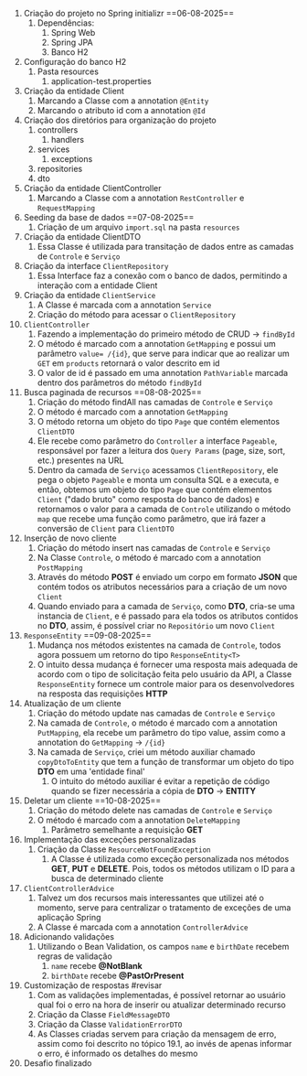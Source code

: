1. Criação do projeto no Spring initializr ==06-08-2025==
	1. Dependências:
		1. Spring Web
		2. Spring JPA
		3. Banco H2
2. Configuração do banco H2
	1. Pasta resources
		1. application-test.properties
3. Criação da entidade Client
	1. Marcando a Classe com a annotation `@Entity`
	2. Marcando o atributo id com a annotation `@Id`
4. Criação dos diretórios para organização do projeto
	1. controllers
		1. handlers
	2. services
		1. exceptions
	3. repositories
	4. dto
5. Criação da entidade ClientController
	1. Marcando a Classe com a annotation `RestController` e `RequestMapping`
6. Seeding da base de dados ==07-08-2025==
	1. Criação de um arquivo `import.sql` na pasta `resources`
7. Criação da entidade ClientDTO 
	1. Essa Classe é utilizada para transitação de dados entre as camadas de `Controle` e `Serviço`
8. Criação da interface `ClientRepository`
	1. Essa Interface faz a conexão com o banco de dados, permitindo a interação com a entidade Client
9. Criação da entidade `ClientService`
	1. A Classe é marcada com a annotation `Service`
	2. Criação do método para acessar o `ClientRepository`
10. `ClientController` 
	1. Fazendo a implementação do primeiro método de CRUD -> `findById`
	2. O método é marcado com a annotation `GetMapping` e possui um parâmetro `value= /{id}`, que serve para indicar que ao realizar um `GET` em `products` retornará o valor descrito em id
	3. O valor de id é passado em uma annotation `PathVariable` marcada dentro dos parâmetros do método `findById`
11. Busca paginada de recursos ==08-08-2025==
	1. Criação do método findAll nas camadas de `Controle` e `Serviço`
	2. O método é marcado com a annotation `GetMapping`
	3. O método retorna um objeto do tipo `Page` que contém elementos `ClientDTO`
	4. Ele recebe como parâmetro do `Controller` a interface `Pageable`, responsável por fazer a leitura dos `Query Params` (page, size, sort, etc.) presentes na URL
	5. Dentro da camada de `Serviço` acessamos `ClientRepository`, ele pega o objeto `Pageable` e monta um consulta SQL e a executa, e então, obtemos um objeto do tipo `Page` que contém elementos `Client` ("dado bruto" como resposta do banco de dados) e retornamos o valor para a camada de `Controle` utilizando o método `map` que recebe uma função como parâmetro, que irá fazer a conversão de `Client` para `ClientDTO`
12. Inserção de novo cliente
	1. Criação do método insert nas camadas de `Controle` e `Serviço` 
	2. Na Classe `Controle`, o método é marcado com a annotation `PostMapping`
	3. Através do método **POST** é enviado um corpo em formato **JSON** que contém todos os atributos necessários para a criação de um novo `Client` 
	4. Quando enviado para a camada de `Serviço`, como **DTO**, cria-se uma instancia de `Client`, e é passado para ela todos os atributos contidos no **DTO**, assim, é possível criar no `Repositório` um novo `Client`
13. `ResponseEntity` ==09-08-2025==
	1. Mudança nos métodos existentes na camada de `Controle`, todos agora possuem um retorno do tipo `ResponseEntity<T>`
	2. O intuito dessa mudança é fornecer uma resposta mais adequada de acordo com o tipo de solicitação feita pelo usuário da API, a Classe `ResponseEntity` fornece um controle maior para os desenvolvedores na resposta das requisições **HTTP**
14. Atualização de um cliente
	1. Criação do método update nas camadas de `Controle` e `Serviço`
	2. Na camada de `Controle`, o método é marcado com a annotation `PutMapping`, ela recebe um parâmetro do tipo value, assim como a annotation do `GetMapping` -> `/{id}`
	3. Na camada de `Serviço`, criei um método auxiliar chamado `copyDtoToEntity` que tem a função de transformar um objeto do tipo **DTO** em uma 'entidade final'
		1. O intuito do método auxiliar é evitar a repetição de código quando se fizer necessária a cópia de **DTO** -> **ENTITY**
15. Deletar um cliente ==10-08-2025==
	1. Criação do método delete nas camadas de `Controle` e `Serviço`
	2. O método é marcado com a annotation `DeleteMapping`
		1. Parâmetro semelhante a requisição **GET** 
16. Implementação das exceções personalizadas
	1. Criação da Classe `ResourceNotFoundException`
		1. A Classe é utilizada como exceção personalizada nos métodos **GET**, **PUT** e **DELETE**. Pois, todos os métodos utilizam o ID para a busca de determinado cliente
17. `ClientControllerAdvice`
	1. Talvez um dos recursos mais interessantes que utilizei até o momento, serve para centralizar o tratamento de exceções de uma aplicação Spring
	2. A Classe é marcada com a annotation `ControllerAdvice`
18. Adicionando validações
	1. Utilizando o Bean Validation, os campos `name` e `birthDate` recebem regras de validação
		1. `name` recebe **@NotBlank**
		2. `birthDate` recebe **@PastOrPresent**
19. Customização de respostas #revisar 
	1. Com as validações implementadas, é possível retornar ao usuário qual foi o erro na hora de inserir ou atualizar determinado recurso
	2. Criação da Classe `FieldMessageDTO`
	3. Criação da Classe `ValidationErrorDTO`
	4. As Classes criadas servem para criação da mensagem de erro, assim como foi descrito no tópico 19.1, ao invés de apenas informar o erro, é informado os detalhes do mesmo
20. Desafio finalizado
